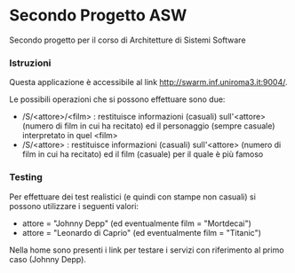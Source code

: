 # Secondo Progetto ASW
Secondo progetto per il corso di Architetture di Sistemi Software

### Istruzioni

Questa applicazione è accessibile al link http://swarm.inf.uniroma3.it:9004/.

Le possibili operazioni che si possono effettuare sono due:

* /S/\<attore>/\<film> : restituisce informazioni (casuali) sull'\<attore> (numero di film in cui ha recitato) ed il personaggio (sempre casuale) interpretato in quel \<film> 
* /S/\<attore> : restituisce informazioni (casuali) sull'\<attore> (numero di film in cui ha recitato) ed il film (casuale) per il quale è più famoso

### Testing

Per effettuare dei test realistici (e quindi con stampe non casuali) si possono utilizzare i seguenti valori:

* attore = "Johnny Depp" (ed eventualmente film = "Mortdecai")
* attore = "Leonardo di Caprio" (ed eventualmente film = "Titanic")

Nella home sono presenti i link per testare i servizi con riferimento al primo caso (Johnny Depp).
